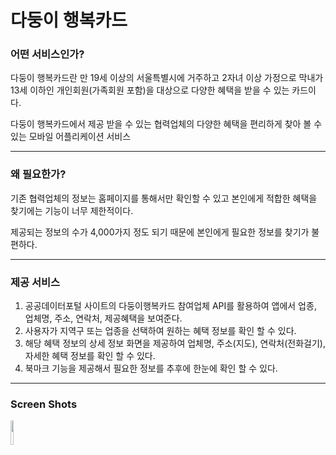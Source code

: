 # 다둥이 행복카드

### 어떤 서비스인가?

다둥이 행복카드란 만 19세 이상의 서울특별시에 거주하고 2자녀 이상 가정으로 막내가 13세 이하인 개인회원(가족회원 포함)을 대상으로 다양한 혜택을 받을 수 있는 카드이다.

다둥이 행복카드에서 제공 받을 수 있는 협력업체의 다양한 혜택을 편리하게 찾아 볼 수 있는 모바일 어플리케이션 서비스

---

### 왜 필요한가?

기존 협력업체의 정보는 홈페이지를 통해서만 확인할 수 있고 본인에게 적합한 혜택을 찾기에는 기능이 너무 제한적이다.

제공되는 정보의 수가 4,000가지 정도 되기 때문에 본인에게 필요한 정보를 찾기가 불편하다.

---

### 제공 서비스

1. 공공데이터포털 사이트의 다둥이행복카드 참여업체 API를 활용하여 앱에서 업종, 업체명, 주소, 연락처, 제공혜택을 보여준다.
2. 사용자가 지역구 또는 업종을 선택하여 원하는 혜택 정보를 확인 할 수 있다.
3. 해당 혜택 정보의 상세 정보 화면을 제공하여 업체명, 주소(지도), 연락처(전화걸기), 자세한 혜택 정보를 확인 할 수 있다.
4. 북마크 기능을 제공해서 필요한 정보를 추후에 한눈에 확인 할 수 있다.

---

### Screen Shots
<img src="https://user-images.githubusercontent.com/35838578/52617338-c9840280-2ede-11e9-8dd7-66b3b5a3b74f.png" width="10%" height="10%">
